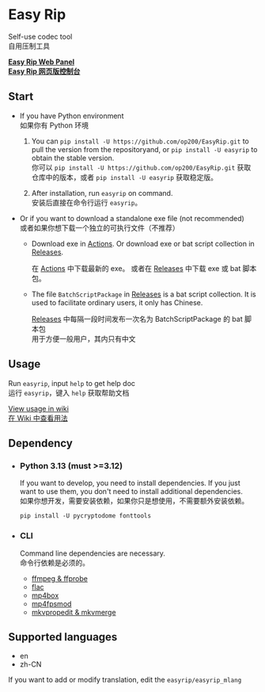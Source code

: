 # Easy Rip

Self-use codec tool  
自用压制工具

**[Easy Rip Web Panel  
Easy Rip 网页版控制台](https://op200.github.io/EasyRip-WebPanel/)**

## Start

* If you have Python environment  
  如果你有 Python 环境

  1. You can `pip install -U https://github.com/op200/EasyRip.git` to pull the version from the repositoryand, or `pip install -U easyrip` to obtain the stable version.  
     你可以 `pip install -U https://github.com/op200/EasyRip.git` 获取仓库中的版本，或者 `pip install -U easyrip` 获取稳定版。

  2. After installation, run `easyrip` on command.  
     安装后直接在命令行运行 `easyrip`。

* Or if you want to download a standalone exe file (not recommended)  
  或者如果你想下载一个独立的可执行文件（不推荐）

  *
    Download exe in [Actions](https://github.com/op200/EasyRip/actions).
    Or download exe or bat script collection in [Releases](https://github.com/op200/EasyRip/releases).

    在 [Actions](https://github.com/op200/EasyRip/actions) 中下载最新的 exe。
    或者在 [Releases](https://github.com/op200/EasyRip/releases) 中下载 exe 或 bat 脚本包。

  *
    The file `BatchScriptPackage` in [Releases](https://github.com/op200/EasyRip/releases) is a bat script collection.
    It is used to facilitate ordinary users, it only has Chinese.

    [Releases](https://github.com/op200/EasyRip/releases) 中每隔一段时间发布一次名为 BatchScriptPackage 的 bat 脚本包  
    用于方便一般用户，其内只有中文

## Usage

Run `easyrip`, input `help` to get help doc  
运行 `easyrip`，键入 `help` 获取帮助文档

[View usage in wiki  
在 Wiki 中查看用法](https://github.com/op200/EasyRip/wiki)

## Dependency

* ### Python 3.13 (must >=3.12)

  If you want to develop, you need to install dependencies. If you just want to use them, you don't need to install additional dependencies.  
  如果你想开发，需要安装依赖，如果你只是想使用，不需要额外安装依赖。

  ```pwsh
  pip install -U pycryptodome fonttools
  ```

* ### CLI

  Command line dependencies are necessary.  
  命令行依赖是必须的。

  * [ffmpeg & ffprobe](https://ffmpeg.org/)
  * [flac](https://xiph.org/flac/)
  * [mp4box](https://gpac.io/)
  * [mp4fpsmod](https://github.com/nu774/mp4fpsmod)
  * [mkvpropedit & mkvmerge](https://mkvtoolnix.download/)
  <!-- * [MediaInfo](https://mediaarea.net/en/MediaInfo) -->

## Supported languages

* en
* zh-CN

If you want to add or modify translation, edit the `easyrip/easyrip_mlang`
